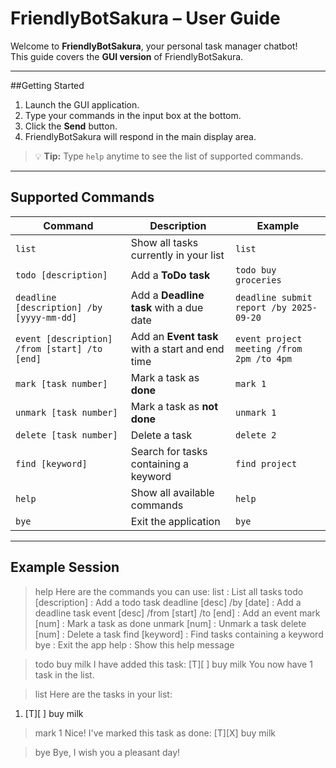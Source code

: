 # FriendlyBotSakura – User Guide

Welcome to **FriendlyBotSakura**, your personal task manager chatbot!  
This guide covers the **GUI version** of FriendlyBotSakura.

---

##Getting Started

1. Launch the GUI application.  
2. Type your commands in the input box at the bottom.  
3. Click the **Send** button.  
4. FriendlyBotSakura will respond in the main display area.  

> 💡 **Tip:** Type `help` anytime to see the list of supported commands.

---

## Supported Commands

| Command | Description | Example |
|---------|-------------|---------|
| `list` | Show all tasks currently in your list | `list` |
| `todo [description]` | Add a **ToDo task** | `todo buy groceries` |
| `deadline [description] /by [yyyy-mm-dd]` | Add a **Deadline task** with a due date | `deadline submit report /by 2025-09-20` |
| `event [description] /from [start] /to [end]` | Add an **Event task** with a start and end time | `event project meeting /from 2pm /to 4pm` |
| `mark [task number]` | Mark a task as **done** | `mark 1` |
| `unmark [task number]` | Mark a task as **not done** | `unmark 1` |
| `delete [task number]` | Delete a task | `delete 2` |
| `find [keyword]` | Search for tasks containing a keyword | `find project` |
| `help` | Show all available commands | `help` |
| `bye` | Exit the application | `bye` |

---

## Example Session


> help
Here are the commands you can use:
 list                     : List all tasks
 todo [description]       : Add a todo task
 deadline [desc] /by [date] : Add a deadline task
 event [desc] /from [start] /to [end] : Add an event
 mark [num]               : Mark a task as done
 unmark [num]             : Unmark a task
 delete [num]             : Delete a task
 find [keyword]           : Find tasks containing a keyword
 bye                      : Exit the app
 help                     : Show this help message

> todo buy milk
I have added this task:
  [T][ ] buy milk
You now have 1 task in the list.

> list
Here are the tasks in your list:
 1. [T][ ] buy milk

> mark 1
Nice! I've marked this task as done:
  [T][X] buy milk

> bye
Bye, I wish you a pleasant day!